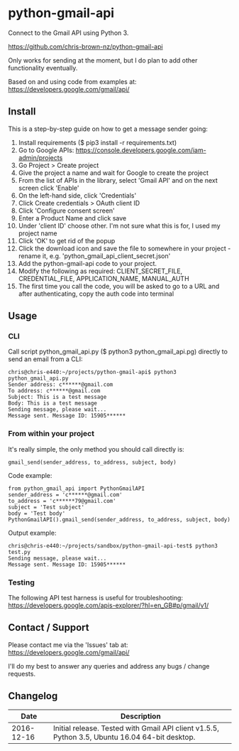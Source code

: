 python-gmail-api
================

Connect to the Gmail API using Python 3.

https://github.com/chris-brown-nz/python-gmail-api

Only works for sending at the moment, but I do plan to add other functionality eventually.

Based on and using code from examples at: https://developers.google.com/gmail/api/


Install
-------

This is a step-by-step guide on how to get a message sender going:

1. Install requirements ($ pip3 install -r requirements.txt)
2. Go to Google APIs: https://console.developers.google.com/iam-admin/projects
3. Go Project > Create project
4. Give the project a name and wait for Google to create the project
5. From the list of APIs in the library, select 'Gmail API' and on the next screen click 'Enable'
6. On the left-hand side, click 'Credentials'
7. Click Create credentials > OAuth client ID
8. Click 'Configure consent screen'
9. Enter a Product Name and click save
10. Under 'client ID' choose other. I'm not sure what this is for, I used my project name
11. Click 'OK' to get rid of the popup
12. Click the download icon and save the file to somewhere in your project - rename it, e.g. 'python_gmail_api_client_secret.json'
13. Add the python-gmail-api code to your project.
14. Modify the following as required: CLIENT_SECRET_FILE, CREDENTIAL_FILE, APPLICATION_NAME, MANUAL_AUTH
15. The first time you call the code, you will be asked to go to a URL and after authenticating, copy the auth code into terminal

Usage
-----

### CLI

Call script python_gmail_api.py ($ python3 python_gmail_api.pg) directly to send an email from a CLI:

    chris@chris-e440:~/projects/python-gmail-api$ python3 python_gmail_api.py
    Sender address: c******@gmail.com
    To address: c******@gmail.com
    Subject: This is a test message
    Body: This is a test message
    Sending message, please wait...
    Message sent. Message ID: 15905******

### From within your project

It's really simple, the only method you should call directly is:

    gmail_send(sender_address, to_address, subject, body)

Code example:

    from python_gmail_api import PythonGmailAPI
    sender_address = 'c******@gmail.com'
    to_address = 'c******79@gmail.com'
    subject = 'Test subject'
    body = 'Test body'
    PythonGmailAPI().gmail_send(sender_address, to_address, subject, body)

Output example:

    chris@chris-e440:~/projects/sandbox/python-gmail-api-test$ python3 test.py
    Sending message, please wait...
    Message sent. Message ID: 15905******

### Testing

The following API test harness is useful for troubleshooting: https://developers.google.com/apis-explorer/?hl=en_GB#p/gmail/v1/

Contact / Support
-----------------

Please contact me via the 'Issues' tab at: https://developers.google.com/gmail/api/

I'll do my best to answer any queries and address any bugs / change requests.

Changelog
---------

Date | Description
---- | -----------
2016-12-16 | Initial release. Tested with Gmail API client v1.5.5, Python 3.5, Ubuntu 16.04 64-bit desktop.
